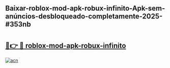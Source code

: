 ## Baixar-roblox-mod-apk-robux-infinito-Apk-sem-anúncios-desbloqueado-completamente-2025-#353nb

# <h2><a href="https://ainizakaria.my?title=roblox-mod-apk-robux-infinito&ref=22M">🔗👉 🔴 roblox-mod-apk-robux-infinito</a></h2>

[![acn](https://github.com/user-attachments/assets/0f9c940e-d8b0-45ae-aac7-cd30a18b3e1c)](https://ainizakaria.my?title=roblox-mod-apk-robux-infinito&ref=22M)


